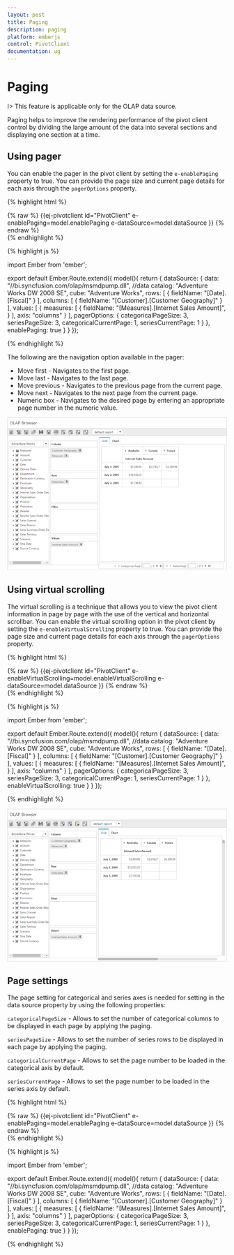 ```yaml
---
layout: post
title: Paging
description: paging
platform: emberjs
control: PivotClient
documentation: ug
---
```


# Paging

I> This feature is applicable only for the OLAP data source.

Paging helps to improve the rendering performance of the pivot client control by dividing the large amount of the data into several sections and displaying one section at a time.

## Using pager 

You can enable the pager in the pivot client by setting the `e-enablePaging` property to true. You can provide the page size and current page details for each axis through the `pagerOptions` property.

{% highlight html %}
	<div class="e-control">
	{% raw %}
	{{ej-pivotclient id="PivotClient" e-enablePaging=model.enablePaging e-dataSource=model.dataSource }}
	{% endraw %}
	</div>
{% endhighlight %}

{% highlight js %}

import Ember from 'ember';

export default Ember.Route.extend({
   model(){
    return {
            dataSource: {
                                data: "//bi.syncfusion.com/olap/msmdpump.dll", //data
                                catalog: "Adventure Works DW 2008 SE",
                                cube: "Adventure Works",
                                rows: [
                                    {
                                        fieldName: "[Date].[Fiscal]"
                                    }
                                ],
                                columns: [
                                    {
                                        fieldName: "[Customer].[Customer Geography]"
                                    }
                                ],
                                values: [
                                    {
                                        measures: [
                                            {
                                                fieldName: "[Measures].[Internet Sales Amount]",
                                            }
                                        ],
                                        axis: "columns"
                                    }
                                ],
                                pagerOptions: {
                                    categoricalPageSize: 3,
                                    seriesPageSize: 3,
                                    categoricalCurrentPage: 1,
                                    seriesCurrentPage: 1
                                }
                            },
                            enablePaging: true
        }
    }
});

{% endhighlight %}

The following are the navigation option available in the pager:

* Move first - Navigates to the first page.
* Move last - Navigates to the last page. 
* Move previous - Navigates to the previous page from the current page.
* Move next - Navigates to the next page from the current page.
* Numeric box - Navigates to the desired page by entering an appropriate page number in the numeric value.

![](Paging_images/paging.png)


## Using virtual scrolling

The virtual scrolling is a technique that allows you to view the pivot client information in page by page with the use of the vertical and horizontal scrollbar. You can enable the virtual scrolling option in the pivot client by setting the `e-enableVirtualScrolling` property to true. You can provide the page size and current page details for each axis through the `pagerOptions` property.

{% highlight html %}
	<div class="e-control">
	{% raw %}
	{{ej-pivotclient id="PivotClient" e-enableVirtualScrolling=model.enableVirtualScrolling e-dataSource=model.dataSource }}
	{% endraw %}
	</div>
{% endhighlight %}

{% highlight js %}

import Ember from 'ember';

export default Ember.Route.extend({
   model(){
    return {
            dataSource: {
                                data: "//bi.syncfusion.com/olap/msmdpump.dll", //data
                                catalog: "Adventure Works DW 2008 SE",
                                cube: "Adventure Works",
                                rows: [
                                    {
                                        fieldName: "[Date].[Fiscal]"
                                    }
                                ],
                                columns: [
                                    {
                                        fieldName: "[Customer].[Customer Geography]"
                                    }
                                ],
                                values: [
                                    {
                                        measures: [
                                            {
                                                fieldName: "[Measures].[Internet Sales Amount]",
                                            }
                                        ],
                                        axis: "columns"
                                    }
                                ],
                                pagerOptions: {
                                    categoricalPageSize: 3,
                                    seriesPageSize: 3,
                                    categoricalCurrentPage: 1,
                                    seriesCurrentPage: 1
                                }
                            },
                            enableVirtualScrolling: true
        }
    }
});

{% endhighlight %}

![](Paging_images/virtual-scrolling.png)

## Page settings

The page setting for categorical and series axes is needed for setting in the data source property by using the following properties:

`categoricalPageSize` - Allows to set the number of categorical columns to be displayed in each page by applying the paging.

`seriesPageSize` - Allows to set the number of series rows to be displayed in each page by applying the paging.

`categoricalCurrentPage` - Allows to set the page number to be loaded in the categorical axis by default.

`seriesCurrentPage` - Allows to set the page number to be loaded in the series axis by default.

{% highlight html %}
	<div class="e-control">
	{% raw %}
	{{ej-pivotclient id="PivotClient" e-enablePaging=model.enablePaging e-dataSource=model.dataSource }}
	{% endraw %}
	</div>
{% endhighlight %}

{% highlight js %}

import Ember from 'ember';

export default Ember.Route.extend({
   model(){
    return {
            dataSource: {
                                data: "//bi.syncfusion.com/olap/msmdpump.dll", //data
                                catalog: "Adventure Works DW 2008 SE",
                                cube: "Adventure Works",
                                rows: [
                                    {
                                        fieldName: "[Date].[Fiscal]"
                                    }
                                ],
                                columns: [
                                    {
                                        fieldName: "[Customer].[Customer Geography]"
                                    }
                                ],
                                values: [
                                    {
                                        measures: [
                                            {
                                                fieldName: "[Measures].[Internet Sales Amount]",
                                            }
                                        ],
                                        axis: "columns"
                                    }
                                ],
                                pagerOptions: {
                                    categoricalPageSize: 3,
                                    seriesPageSize: 3,
                                    categoricalCurrentPage: 1,
                                    seriesCurrentPage: 1
                                }
                            },
                            enablePaging: true
        }
    }
});

{% endhighlight %}